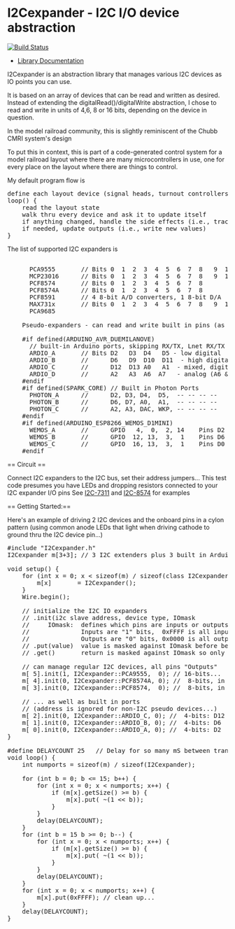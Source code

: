 # I2Cexpander - I2C I/O device abstraction
[![Build Status](https://api.travis-ci.org/plocher/I2Cexpander.svg?branch=master)](https://travis-ci.org/plocher/I2Cexpander)
  -  [Library Documentation](https://plocher.github.io/I2Cexpander)


I2Cexpander is an abstraction library that manages various I2C devices as IO points you can use.

It is based on an array of devices that can be read and written as desired.  
Instead of extending the digitalRead()/digitalWrite abstraction, I chose to read and write
in units of 4,6, 8 or 16 bits, depending on the device in question.

In the model railroad community, this is slightly reminiscent of the Chubb CMRI system's design

To put this in context, this is part of a code-generated control system for a model railroad
layout where there are many microcontrollers in use, one for every place on the layout where
there are things to control.

My default program flow is

<pre>
define each layout device (signal heads, turnout controllers, occupancy detectors,...) along with the particular bits are used to talk to it.
loop() {
    read the layout state
    walk thru every device and ask it to update itself
    if anything changed, handle the side effects (i.e., track becomes occupied, signal needs to turn red...)
    if needed, update outputs (i.e., write new values)
}
</pre>

The list of supported I2C expanders is
<pre>

      PCA9555       // Bits 0  1  2  3  4  5  6  7  8   9  10  11  12  13  14  15  16
      MCP23016      // Bits 0  1  2  3  4  5  6  7  8   9  10  11  12  13  14  15  16
      PCF8574       // Bits 0  1  2  3  4  5  6  7  8
      PCF8574A      // Bits 0  1  2  3  4  5  6  7  8
      PCF8591       // 4 8-bit A/D converters, 1 8-bit D/A
      MAX731x       // Bits 0  1  2  3  4  5  6  7  8   9  10  11  12  13  14  15  16
      PCA9685

    Pseudo-expanders - can read and write built in pins (as digital I/O) as well:

    #if defined(ARDUINO_AVR_DUEMILANOVE)
      // built-in Arduino ports, skipping RX/TX, Lnet RX/TX and I2C pins
      ARDIO_A       // Bits D2   D3  D4   D5 - low digital
      ARDIO_B       //      D6   D9  D10  D11  - high digital
      ARDIO_C       //      D12  D13 A0   A1  - mixed, digital and analog
      ARDIO_D       //      A2   A3  A6  A7   - analog (A6 & A7 are input only)
    #endif
    #if defined(SPARK_CORE) // Built in Photon Ports
      PHOTON_A      //      D2, D3, D4,  D5,  -- -- -- --
      PHOTON_B      //      D6, D7, A0,  A1,  -- -- -- --
      PHOTON_C      //      A2, A3, DAC, WKP, -- -- -- --
    #endif
    #if defined(ARDUINO_ESP8266_WEMOS_D1MINI)
      WEMOS_A       //      GPIO   4,  0,  2, 14    Pins D2 D3 D4 D5
      WEMOS_B       //      GPIO  12, 13,  3,  1    Pins D6 D7 RX TX
      WEMOS_C       //      GPIO  16, 13,  3,  1    Pins D0 D7 RX TX
    #endif
</pre>

== Circuit ==

Connect I2C expanders to the I2C bus, set their address jumpers...
This test code presumes you have LEDs and dropping resistors connected to your I2C expander I/O pins
See [I2C-7311](https://spcoast.github.io/pages/I2C-7311.html) and
[I2C-8574](https://spcoast.github.io/pages/I2C-8574.html) for examples

== Getting Started:==

Here's an example of driving 2 I2C devices and the onboard pins in a cylon pattern
(using common anode LEDs that light when driving cathode to ground thru the I2C device pin...)

<pre>
#include "I2Cexpander.h"
I2Cexpander m[3+3];	// 3 I2C extenders plus 3 built in Arduino "ports"

void setup() {
    for (int x = 0; x &lt; sizeof(m) / sizeof(class I2Cexpander); x++) {
        m[x]       = I2Cexpander();
    }
    Wire.begin();

    // initialize the I2C IO expanders
    // .init(i2c slave address, device type, IOmask
    //     IOmask:  defines which pins are inputs or outputs
    //              Inputs are "1" bits,  0xFFFF is all inputs 
    //              Outputs are "0" bits, 0x0000 is all outputs
    // .put(value)  value is masked against IOmask before being written to device,
    // .get()       return is masked against IOmask so only Input bits have meaning

    // can manage regular I2C devices, all pins "Outputs"
    m[ 5].init(1, I2Cexpander::PCA9555,  0); // 16-bits...
    m[ 4].init(0, I2Cexpander::PCF8574A, 0); //  8-bits, in a high I2C address range
    m[ 3].init(0, I2Cexpander::PCF8574,  0); //  8-bits, in a low I2C address range

    // ... as well as built in ports
    // (address is ignored for non-I2C pseudo devices...)
    m[ 2].init(0, I2Cexpander::ARDIO_C, 0); //  4-bits: D12  D13 A0   A1  - mixed, digital and analog
    m[ 1].init(0, I2Cexpander::ARDIO_B, 0); //  4-bits: D6   D9  D10  D11 - high digital
    m[ 0].init(0, I2Cexpander::ARDIO_A, 0); //  4-bits: D2   D3  D4   D5  - low digital
}

#define DELAYCOUNT 25	// Delay for so many mS between transitions
void loop() {
    int numports = sizeof(m) / sizeof(I2Cexpander);

    for (int b = 0; b &lt;= 15; b++) {
        for (int x = 0; x &lt; numports; x++) {
            if (m[x].getSize() &gt;= b) {
                m[x].put( ~(1 &lt;&lt; b));
            }
        }
        delay(DELAYCOUNT);
    }
    for (int b = 15 b &gt;= 0; b--) {
        for (int x = 0; x &lt; numports; x++) {
            if (m[x].getSize() &gt;= b) {
                m[x].put( ~(1 &lt;&lt; b));
            }
        }
        delay(DELAYCOUNT);
    }
    for (int x = 0; x &lt; numports; x++) {
        m[x].put(0xFFFF); // clean up...
    }
    delay(DELAYCOUNT);
}
</pre>



